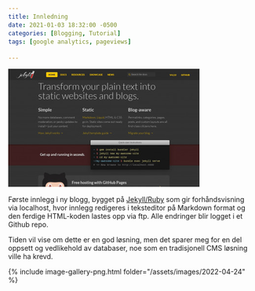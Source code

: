 ```yaml
---
title: Innledning
date: 2021-01-03 18:32:00 -0500
categories: [Blogging, Tutorial]
tags: [google analytics, pageviews]

---
```

![Alt Jekyll](/assets/images/jekyll.jpg "Jekyll")

Første innlegg i ny blogg, bygget på [Jekyll/Ruby](https://jekyllrb.com) som gir forhåndsvisning via localhost, hvor innlegg redigeres i teksteditor på Markdown format og den ferdige HTML-koden lastes opp via ftp. Alle endringer blir logget i et Github repo.

Tiden vil vise om dette er en god løsning, men det sparer meg for en del oppsett og vedlikehold av databaser, noe som en tradisjonell CMS løsning ville ha krevd.  

{% include image-gallery-png.html folder="/assets/images/2022-04-24" %}
